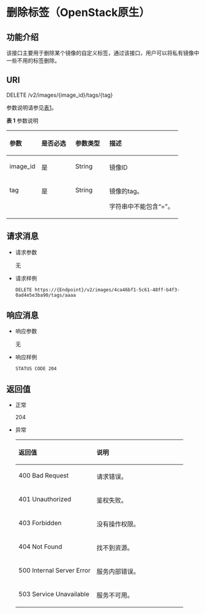 # 删除标签（OpenStack原生）<a name="ZH-CN_TOPIC_0020091553"></a>

## 功能介绍<a name="section18389930"></a>

该接口主要用于删除某个镜像的自定义标签，通过该接口，用户可以将私有镜像中一些不用的标签删除。

## URI<a name="section31291646"></a>

DELETE /v2/images/\{image\_id\}/tags/\{tag\}

参数说明请参见[表1](#table25869170205722)。

**表 1**  参数说明

<a name="table25869170205722"></a>
<table><thead align="left"><tr id="row8391193205722"><th class="cellrowborder" valign="top" width="18.60813918608139%" id="mcps1.2.5.1.1"><p id="p8598055205722"><a name="p8598055205722"></a><a name="p8598055205722"></a>参数</p>
</th>
<th class="cellrowborder" valign="top" width="19.73802619738026%" id="mcps1.2.5.1.2"><p id="p25353829205722"><a name="p25353829205722"></a><a name="p25353829205722"></a>是否必选</p>
</th>
<th class="cellrowborder" valign="top" width="19.778022197780224%" id="mcps1.2.5.1.3"><p id="p40394235205722"><a name="p40394235205722"></a><a name="p40394235205722"></a>参数类型</p>
</th>
<th class="cellrowborder" valign="top" width="41.87581241875812%" id="mcps1.2.5.1.4"><p id="p50707602205722"><a name="p50707602205722"></a><a name="p50707602205722"></a>描述</p>
</th>
</tr>
</thead>
<tbody><tr id="row13675089205722"><td class="cellrowborder" valign="top" width="18.60813918608139%" headers="mcps1.2.5.1.1 "><p id="p33940449205722"><a name="p33940449205722"></a><a name="p33940449205722"></a>image_id</p>
</td>
<td class="cellrowborder" valign="top" width="19.73802619738026%" headers="mcps1.2.5.1.2 "><p id="p64821866205722"><a name="p64821866205722"></a><a name="p64821866205722"></a>是</p>
</td>
<td class="cellrowborder" valign="top" width="19.778022197780224%" headers="mcps1.2.5.1.3 "><p id="p16079763205722"><a name="p16079763205722"></a><a name="p16079763205722"></a>String</p>
</td>
<td class="cellrowborder" valign="top" width="41.87581241875812%" headers="mcps1.2.5.1.4 "><p id="p27392388205722"><a name="p27392388205722"></a><a name="p27392388205722"></a>镜像ID</p>
</td>
</tr>
<tr id="row45204903205722"><td class="cellrowborder" valign="top" width="18.60813918608139%" headers="mcps1.2.5.1.1 "><p id="p37718552205722"><a name="p37718552205722"></a><a name="p37718552205722"></a>tag</p>
</td>
<td class="cellrowborder" valign="top" width="19.73802619738026%" headers="mcps1.2.5.1.2 "><p id="p35303910205722"><a name="p35303910205722"></a><a name="p35303910205722"></a>是</p>
</td>
<td class="cellrowborder" valign="top" width="19.778022197780224%" headers="mcps1.2.5.1.3 "><p id="p41044472205722"><a name="p41044472205722"></a><a name="p41044472205722"></a>String</p>
</td>
<td class="cellrowborder" valign="top" width="41.87581241875812%" headers="mcps1.2.5.1.4 "><p id="p36267959205722"><a name="p36267959205722"></a><a name="p36267959205722"></a>镜像的tag。</p>
<p id="p58738960"><a name="p58738960"></a><a name="p58738960"></a>字符串中不能包含“=”。</p>
</td>
</tr>
</tbody>
</table>

## 请求消息<a name="section13189358"></a>

-   请求参数

    无

-   请求样例

    ```
    DELETE https://{Endpoint}/v2/images/4ca46bf1-5c61-48ff-b4f3-0ad4e5e3ba90/tags/aaaa
    ```


## 响应消息<a name="section51595365"></a>

-   响应参数

    无

-   响应样例

    ```
    STATUS CODE 204
    ```


## 返回值<a name="section61705107"></a>

-   正常

    204

-   异常

    <a name="table2557613417418"></a>
    <table><thead align="left"><tr id="row2726860617418"><th class="cellrowborder" valign="top" width="46.54%" id="mcps1.1.3.1.1"><p id="p6127347417418"><a name="p6127347417418"></a><a name="p6127347417418"></a>返回值</p>
    </th>
    <th class="cellrowborder" valign="top" width="53.459999999999994%" id="mcps1.1.3.1.2"><p id="p6420439117418"><a name="p6420439117418"></a><a name="p6420439117418"></a>说明</p>
    </th>
    </tr>
    </thead>
    <tbody><tr id="row3317320517418"><td class="cellrowborder" valign="top" width="46.54%" headers="mcps1.1.3.1.1 "><p id="p267505917418"><a name="p267505917418"></a><a name="p267505917418"></a>400 Bad Request</p>
    </td>
    <td class="cellrowborder" valign="top" width="53.459999999999994%" headers="mcps1.1.3.1.2 "><p id="p1535319317418"><a name="p1535319317418"></a><a name="p1535319317418"></a>请求错误。</p>
    </td>
    </tr>
    <tr id="row396101317418"><td class="cellrowborder" valign="top" width="46.54%" headers="mcps1.1.3.1.1 "><p id="p5240662717418"><a name="p5240662717418"></a><a name="p5240662717418"></a>401 Unauthorized</p>
    </td>
    <td class="cellrowborder" valign="top" width="53.459999999999994%" headers="mcps1.1.3.1.2 "><p id="p1707839817418"><a name="p1707839817418"></a><a name="p1707839817418"></a>鉴权失败。</p>
    </td>
    </tr>
    <tr id="row1948785517418"><td class="cellrowborder" valign="top" width="46.54%" headers="mcps1.1.3.1.1 "><p id="p3501244017418"><a name="p3501244017418"></a><a name="p3501244017418"></a>403 Forbidden</p>
    </td>
    <td class="cellrowborder" valign="top" width="53.459999999999994%" headers="mcps1.1.3.1.2 "><p id="p1743536117418"><a name="p1743536117418"></a><a name="p1743536117418"></a>没有操作权限。</p>
    </td>
    </tr>
    <tr id="row66661301191255"><td class="cellrowborder" valign="top" width="46.54%" headers="mcps1.1.3.1.1 "><p id="p26317130191257"><a name="p26317130191257"></a><a name="p26317130191257"></a>404 Not Found</p>
    </td>
    <td class="cellrowborder" valign="top" width="53.459999999999994%" headers="mcps1.1.3.1.2 "><p id="p51312824191257"><a name="p51312824191257"></a><a name="p51312824191257"></a>找不到资源。</p>
    </td>
    </tr>
    <tr id="row2270052117418"><td class="cellrowborder" valign="top" width="46.54%" headers="mcps1.1.3.1.1 "><p id="p2680288517418"><a name="p2680288517418"></a><a name="p2680288517418"></a>500 Internal Server Error</p>
    </td>
    <td class="cellrowborder" valign="top" width="53.459999999999994%" headers="mcps1.1.3.1.2 "><p id="p2355010217418"><a name="p2355010217418"></a><a name="p2355010217418"></a>服务内部错误。</p>
    </td>
    </tr>
    <tr id="row1062433417418"><td class="cellrowborder" valign="top" width="46.54%" headers="mcps1.1.3.1.1 "><p id="p5526474517418"><a name="p5526474517418"></a><a name="p5526474517418"></a>503 Service Unavailable</p>
    </td>
    <td class="cellrowborder" valign="top" width="53.459999999999994%" headers="mcps1.1.3.1.2 "><p id="p4725937317418"><a name="p4725937317418"></a><a name="p4725937317418"></a>服务不可用。</p>
    </td>
    </tr>
    </tbody>
    </table>


